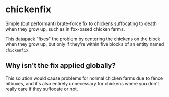 # chickenfix

Simple (but performant) brute-force fix to chickens suffocating to death when
they grow up, such as in fox-based chicken farms.

This datapack "fixes" the problem by centering the chickens on the block when
they grow up, but only if they're within five blocks of an entity named
`chickenfix`.

## Why isn't the fix applied globally?

This solution would cause problems for normal chicken farms due to fence
hitboxes, and it's also entirely unnecessary for chickens where you don't really
care if they suffocate or not.
